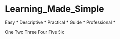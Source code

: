 # Learning_Made_Simple
 Easy  *  Descriptive  *  Practical  *  Guide  *  Professional *

 
One 
Two
Three 
Four 
Five
Six
